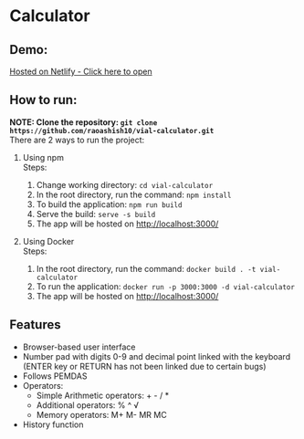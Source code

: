 # Calculator
## Demo: 
[Hosted on Netlify - Click here to open](https://main--lustrous-sopapillas-558947.netlify.app/)
## How to run:
**NOTE: Clone the repository: `git clone https://github.com/raoashish10/vial-calculator.git`**<br>
There are 2 ways to run the project:<br>
1. Using npm
<br>Steps:
    1. Change working directory: `cd vial-calculator`
    2. In the root directory, run the command:
    `npm install`
    3. To build the application: `npm run build`
    4. Serve the build: `serve -s build  `
    5. The app will be hosted on [http://localhost:3000/](http://localhost:3000/)

2. Using Docker
<br>Steps:
    1. In the root directory, run the command: `docker build . -t vial-calculator`
    2. To run the application: `docker run -p 3000:3000 -d vial-calculator`
    3. The app will be hosted on [http://localhost:3000/](http://localhost:3000/)
## Features
- Browser-based user interface
- Number pad with digits 0-9 and decimal point linked with the keyboard (ENTER key or RETURN has not been linked due to certain bugs)
- Follows PEMDAS
- Operators:
    - Simple Arithmetic operators: + - / *
    - Additional operators: % ^ √
    - Memory operators: M+ M- MR MC
- History function

